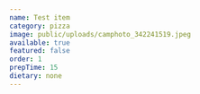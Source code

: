 ```yaml
---
name: Test item
category: pizza
image: public/uploads/camphoto_342241519.jpeg
available: true
featured: false
order: 1
prepTime: 15
dietary: none
---
```

